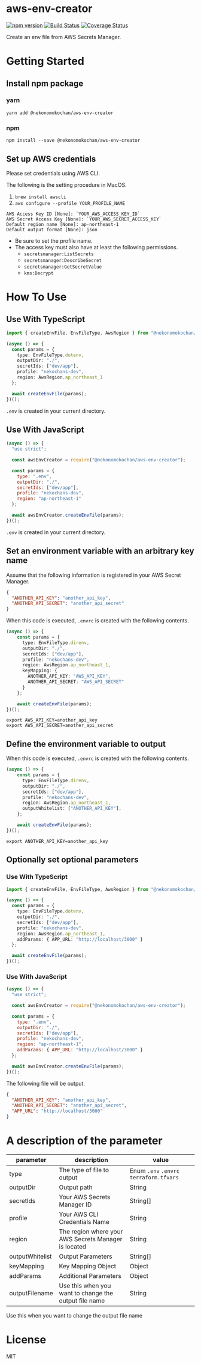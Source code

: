 # aws-env-creator

[![npm version](https://badge.fury.io/js/%40nekonomokochan%2Faws-env-creator.svg)](https://badge.fury.io/js/%40nekonomokochan%2Faws-env-creator)
[![Build Status](https://travis-ci.org/nekonomokochan/aws-env-creator.svg?branch=master)](https://travis-ci.org/nekonomokochan/aws-env-creator)
[![Coverage Status](https://coveralls.io/repos/github/nekonomokochan/aws-env-creator/badge.svg)](https://coveralls.io/github/nekonomokochan/aws-env-creator)

Create an env file from AWS Secrets Manager.

# Getting Started

## Install npm package

### yarn
`yarn add @nekonomokochan/aws-env-creator`

### npm
`npm install --save @nekonomokochan/aws-env-creator`

## Set up AWS credentials

Please set credentials using AWS CLI.

The following is the setting procedure in MacOS.

1. `brew install awscli`
1. `aws configure --profile YOUR_PROFILE_NAME`

```
AWS Access Key ID [None]: `YOUR_AWS_ACCESS_KEY_ID`
AWS Secret Access Key [None]: `YOUR_AWS_SECRET_ACCESS_KEY`
Default region name [None]: ap-northeast-1
Default output format [None]: json
```

- Be sure to set the profile name.
- The access key must also have at least the following permissions.
  - `secretsmanager:ListSecrets`
  - `secretsmanager:DescribeSecret`
  - `secretsmanager:GetSecretValue`
  - `kms:Decrypt`

# How To Use

## Use With TypeScript

```typescript
import { createEnvFile, EnvFileType, AwsRegion } from "@nekonomokochan/aws-env-creator";

(async () => {
  const params = {
    type: EnvFileType.dotenv,
    outputDir: "./",
    secretIds: ["dev/app"],
    profile: "nekochans-dev",
    region: AwsRegion.ap_northeast_1
  };

  await createEnvFile(params);
})();
```

`.env` is created in your current directory.

## Use With JavaScript

```javascript
(async () => {
  "use strict";

  const awsEnvCreator = require("@nekonomokochan/aws-env-creator");

  const params = {
    type: ".env",
    outputDir: "./",
    secretIds: ["dev/app"],
    profile: "nekochans-dev",
    region: "ap-northeast-1"
  };

  await awsEnvCreator.createEnvFile(params);
})();
```

`.env` is created in your current directory.

## Set an environment variable with an arbitrary key name

Assume that the following information is registered in your AWS Secret Manager.

```json
{
  "ANOTHER_API_KEY": "another_api_key",
  "ANOTHER_API_SECRET": "another_api_secret"
}
```

When this code is executed, `.envrc` is created with the following contents.

```typescript
(async () => {
    const params = {
      type: EnvFileType.direnv,
      outputDir: "./",
      secretIds: ["dev/app"],
      profile: "nekochans-dev",
      region: AwsRegion.ap_northeast_1,
      keyMapping: {
        ANOTHER_API_KEY: "AWS_API_KEY",
        ANOTHER_API_SECRET: "AWS_API_SECRET"
      }
    };

    await createEnvFile(params);
})();
```

```
export AWS_API_KEY=another_api_key
export AWS_API_SECRET=another_api_secret
```

## Define the environment variable to output

When this code is executed, `.envrc` is created with the following contents.

```typescript
(async () => {
    const params = {
      type: EnvFileType.direnv,
      outputDir: "./",
      secretIds: ["dev/app"],
      profile: "nekochans-dev",
      region: AwsRegion.ap_northeast_1,
      outputWhitelist: ["ANOTHER_API_KEY"],
    };

    await createEnvFile(params);
})();
```

```
export ANOTHER_API_KEY=another_api_key
```

## Optionally set optional parameters

### Use With TypeScript

```typescript
import { createEnvFile, EnvFileType, AwsRegion } from "@nekonomokochan/aws-env-creator";

(async () => {
  const params = {
    type: EnvFileType.dotenv,
    outputDir: "./",
    secretIds: ["dev/app"],
    profile: "nekochans-dev",
    region: AwsRegion.ap_northeast_1,
    addParams: { APP_URL: "http://localhost/3000" }
  };

  await createEnvFile(params);
})();
```

### Use With JavaScript

```javascript
(async () => {
  "use strict";

  const awsEnvCreator = require("@nekonomokochan/aws-env-creator");

  const params = {
    type: ".env",
    outputDir: "./",
    secretIds: ["dev/app"],
    profile: "nekochans-dev",
    region: "ap-northeast-1",
    addParams: { APP_URL: "http://localhost/3000" }
  };

  await awsEnvCreator.createEnvFile(params);
})();
```

The following file will be output.

```json
{
  "ANOTHER_API_KEY": "another_api_key",
  "ANOTHER_API_SECRET": "another_api_secret",
  "APP_URL": "http://localhost/3000"
}
```

# A description of the parameter

| parameter       | description                                          | value                                   |
|-----------------|------------------------------------------------------|-----------------------------------------|
| type            | The type of file to output                           | Enum `.env` `.envrc` `terraform.tfvars` |
| outputDir       | Output path                                          | String                                  |
| secretIds       | Your AWS Secrets Manager ID                          | String[]                                |
| profile         | Your AWS CLI Credentials Name                        | String                                  |
| region          | The region where your AWS Secrets Manager is located | String                                  |
| outputWhitelist | Output Parameters                                    | String[]                                |
| keyMapping      | Key Mapping Object                                   | Object                                  |
| addParams       | Additional Parameters                                | Object                                  |
| outputFilename  | Use this when you want to change the output file name| String                                  |

Use this when you want to change the output file name

# License
MIT
